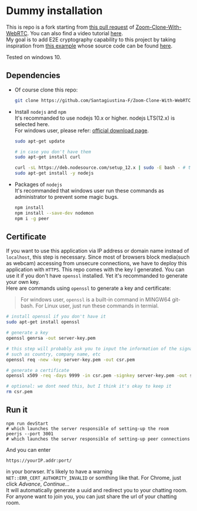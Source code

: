 # Dummy installation
This is repo is a fork starting from [this pull request](https://github.com/WebDevSimplified/Zoom-Clone-With-WebRTC/pull/32)  of  [Zoom-Clone-With-WebRTC](https://github.com/WebDevSimplified/Zoom-Clone-With-WebRTC). You can also find a video tutorial [here](
https://www.youtube.com/watch?v=DvlyzDZDEq4&t=684s).  
My goal is to add E2E cryptography capability to this project by taking inspiration from [this example](https://webrtchacks.com/true-end-to-end-encryption-with-webrtc-insertable-streams/) whose source code can be found [here](https://github.com/webrtc/samples/tree/gh-pages/src/content/insertable-streams/endtoend-encryption).

Tested on windows 10.
## Dependencies
- Of course clone this repo:
  ```bash
  git clone https://github.com/Santagiustina-F/Zoom-Clone-With-WebRTC.git
  ```
- Install `nodejs` and `npm`  
  It's recommanded to use nodejs 10.x or higher. nodejs LTS(12.x) is selected here.  
  For windows user, please refer: [official download page](https://nodejs.org/en/download/).  
  ```bash
  sudo apt-get update

  # in case you don't have them
  sudo apt-get install curl

  curl -sL https://deb.nodesource.com/setup_12.x | sudo -E bash - # this is for 64 bit machine
  sudo apt-get install -y nodejs
  ```
- Packages of `nodejs`  
  It's recommanded that windows user run these commands as administrator to prevent some magic bugs.
  ```bash
  npm install
  npm install --save-dev nodemon
  npm i -g peer
  ```

## Certificate
If you want to use this application via IP address or domain name instead of `localhost`, this step is necessary. Since most of browsers block media(such as webcam) accessing from unsecure connections, we have to deploy this application with `HTTPS`. This repo comes with the key I generated. You can use it if you don't have `openssl` installed. Yet it's recommanded to generate your own key.  
Here are commands using `openssl` to generate a key and certificate:
> For windows user, `openssl` is a built-in command in MINGW64 git-bash.
> For Linux user, just run these commands in termial.
```bash
# install openssl if you don't have it
sudo apt-get install openssl
```

```bash
# generate a key
openssl genrsa -out server-key.pem

# this step will probably ask you to input the information of the signature,
# such as country, company name, etc
openssl req -new -key server-key.pem -out csr.pem

# generate a certificate
openssl x509 -req -days 9999 -in csr.pem -signkey server-key.pem -out server-cert.pem

# optional: we dont need this, but I think it's okay to keep it
rm csr.pem
```

## Run it
```On two different terminals run:
npm run devStart
# which launches the server responsible of setting-up the room
peerjs --port 3001
# which launches the server responsible of setting-up peer connections
```
And you can enter 
```
https://yourIP.addr:port/
```
in your borwser. It's likely to have a warning `NET::ERR_CERT_AUTHORITY_INVALID` or somthing like that. For Chrome, just click *Advance*, *Continue...*  
It will automatically generate a uuid and redirect you to your chatting room. For anyone want to join you, you can just share the url of your chatting room.
